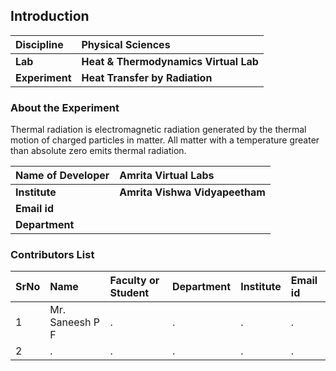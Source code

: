 ## Introduction


<b>Discipline | <b> Physical Sciences
:--|:--|
<b> Lab | <b> Heat & Thermodynamics Virtual Lab
<b> Experiment|     <b> Heat Transfer by Radiation

### About the Experiment 

Thermal radiation is electromagnetic radiation generated by the thermal motion of charged particles in matter. All matter with a temperature greater than absolute zero emits thermal radiation.

<b>Name of Developer | <b> Amrita Virtual Labs
:--|:--|
<b> Institute | <b>  Amrita Vishwa Vidyapeetham
<b> Email id|     <b>  
<b> Department |  

### Contributors List

SrNo | Name | Faculty or Student | Department| Institute | Email id
:--|:--|:--|:--|:--|:--|
1 | Mr. Saneesh P F | . | . | . | .
2 | . | . | . | . | .
